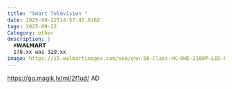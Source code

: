 ```yaml
---
title: "Smart Television "
date: 2025-09-22T14:57:47.816Z
tags: 2025-09-22
Category: other
description: |
  #𝗪𝗔𝗟𝗠𝗔𝗥𝗧 
  178.xx was 329.xx
image: https://i5.walmartimages.com/seo/onn-50-Class-4K-UHD-2160P-LED-Roku-Smart-Television-HDR-100012585_172c1aa5-8186-46a0-a036-7d037b18fec4.2dc5ae54b0065effaf09a9dc06a578a6.jpeg?odnHeight=2000&odnWidth=2000&odnBg=FFFFFF
---
```

https://go.magik.ly/ml/2f1ud/
AD